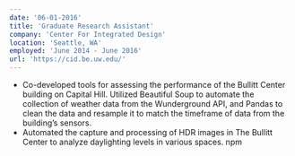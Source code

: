 ```yaml
---
date: '06-01-2016'
title: 'Graduate Research Assistant'
company: 'Center For Integrated Design'
location: 'Seattle, WA'
employed: 'June 2014 - June 2016'
url: 'https://cid.be.uw.edu/'
---
```


- Co-developed tools for assessing the performance of the Bullitt Center building on Capital Hill. Utilized Beautiful Soup to automate the collection of weather data from the Wunderground API, and Pandas to clean the data and resample it to match the timeframe of data from the building’s sensors.
- Automated the capture and processing of HDR images in The Bullitt Center to analyze daylighting levels in various spaces.
npm